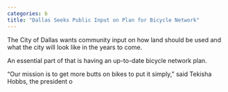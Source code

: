```yaml
---
categories: b
title: "Dallas Seeks Public Input on Plan for Bicycle Network"
---
```


The City of Dallas wants community input on how land should be used and what the city will look like in the years to come. 



An essential part of that is having an up-to-date bicycle network plan.



“Our mission is to get more butts on bikes to put it simply,” said Tekisha Hobbs, the president o